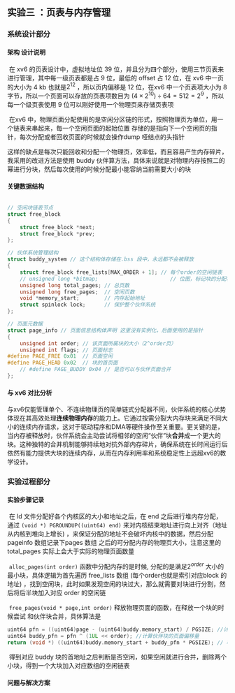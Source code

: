 ## 实验三 ：页表与内存管理

### 系统设计部分

#### 架构 设计说明

​	在 xv6 的页表设计中，虚拟地址位 39 位，并且分为四个部分，使用三节页表来进行管理，其中每一级页表都是占 9 位，最低的 offset 占 12 位，在 xv6 中一页的大小为 4 kb 也就是$2^{12}$ ，所以页内偏移是 12 位，在xv6 中一个页表项大小为 8 字节，所以一个页面可以存放的页表项数目为 $(4 \times 2 ^{10}) \div 64 = 512 = 2 ^{9}$  ，所以每一个级页表使用 9 位可以刚好使用一个物理页来存储页表项

​	在xv6 中，物理页面分配使用的是空闲分区链的形式，按照物理页为单位，用一个链表来串起来，每一个空闲页面的起始位置 存储的是指向下一个空闲页的指针，每次分配或者回收页面的时候就会操作dump 哑结点的头指针

​	这样的缺点是每次只能回收和分配一个物理页，效率低，而且容易产生内存碎片，我采用的改进方法是使用 buddy 伙伴算方法，具体来说就是对物理内存按照二的幂进行分块，然后每次使用的时候分配最小能容纳当前需要大小的块

#### 关键数据结构

```c

// 空闲块链表节点
struct free_block
{
    struct free_block *next;
    struct free_block *prev;
}; 

// 伙伴系统管理结构
struct buddy_system // 这个结构体存储在.bss 段中，永远都不会被释放
{
    struct free_block free_lists[MAX_ORDER + 1]; // 每个order的空闲链表
    // unsigned long *bitmap;                       // 位图，标记块的分配状态 有 pages 就不需要 bitmap 了
    unsigned long total_pages; // 总页数
    unsigned long free_pages;  // 空闲页数
    void *memory_start;        // 内存起始地址
    struct spinlock lock;      // 保护整个伙伴系统
};

// 页面元数据
struct page_info // 页面信息结构体声明 这里没有实例化，后面使用的是指针
{
    unsigned int order; // 该页面所属块的大小（2^order页）
    unsigned int flags; // 页面标志
#define PAGE_FREE 0x01  // 页面空闲
#define PAGE_HEAD 0x02  // 块的首页面
    // #define PAGE_BUDDY 0x04 // 是否可以与伙伴页面合并
};

```

#### 与 xv6 对比分析

​	与xv6仅能管理单个、不连续物理页的简单链式分配器不同，伙伴系统的核心优势体现在其高效处理**连续物理内存**的能力上。它通过按需分裂大内存块来满足不同大小的连续内存请求，这对于驱动程序和DMA等硬件操作至关重要。更关键的是，当内存被释放时，伙伴系统会主动尝试将相邻的空闲“伙伴”块**合并**成一个更大的块。这种独特的合并机制能够持续地对抗外部内存碎片，确保系统在长时间运行后依然有能力提供大块的连续内存，从而在内存利用率和系统稳定性上远超xv6的教学设计。

### 实验过程部分

#### 实验步骤记录

​	在 ld 文件分配好各个内核区的大小和地址之后，在 end 之后进行堆内存分配，通过 `(void *) PGROUNDUP((uint64) end)` 来对内核结束地址进行向上对齐（地址从内核到堆向上增长) ，来保证分配的地址不会破坏内核中的数据，然后分配 pageinfo 数组记录下pages 数组 之后的可分配内存的物理页大小，注意这里的total_pages 实际上会大于实际的物理页面数量

​	`alloc_pages(int order)` 函数中分配内存的是时候, 分配的是满足$2^{order}$ 大小的最小块，具体逻辑为首先遍历 free_lists 数组 (每个order也就是索引对应block 的地址) ，找到空闲块，此时如果发现空闲的块过大，那么就需要对块进行分割，然后将后半块加入对应 order 的空闲链

​	`free_pages(void * page,int order)` 释放物理页面的函数，在释放一个块的时候尝试 和伙伴块合并，具体算法是 

 ```c
 uint64 pfn = ((uint64)page - (uint64)buddy.memory_start) / PGSIZE; //计算出页面偏移数量
 uint64 buddy_pfn = pfn ^ (1UL << order); //计算伙伴块的页面偏移量
 return (void *) ((uint64)buddy.memory_start + buddy_pfn * PGSIZE); // 转换为伙伴地址
 ```

​	得到对应 buddy 块的首地址之后判断是否空闲，如果空闲就进行合并，删除两个小块，得到一个大块加入对应数组的空闲链表

#### 问题与解决方案